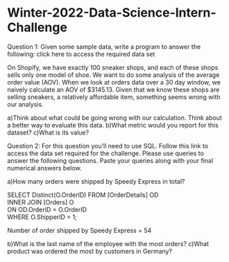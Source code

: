 # Winter-2022-Data-Science-Intern-Challenge




Question 1: Given some sample data, write a program to answer the following: click here to access the required data set

On Shopify, we have exactly 100 sneaker shops, and each of these shops sells only one model of shoe. We want to do some analysis of the average order value (AOV). When we look at orders data over a 30 day window, we naively calculate an AOV of $3145.13. Given that we know these shops are selling sneakers, a relatively affordable item, something seems wrong with our analysis. 

a)Think about what could be going wrong with our calculation. Think about a better way to evaluate this data. 
b)What metric would you report for this dataset?
c)What is its value?


Question 2: For this question you’ll need to use SQL. Follow this link to access the data set required for the challenge. Please use queries to answer the following questions. Paste your queries along with your final numerical answers below.

a)How many orders were shipped by Speedy Express in total?


SELECT Distinct(O.OrderID) FROM [OrderDetails] OD\
INNER JOIN [Orders] O\
ON OD.OrderID = O.OrderID\
WHERE O.ShipperID = 1;

Number of order shipped by Speedy Express = 54


b)What is the last name of the employee with the most orders?
c)What product was ordered the most by customers in Germany?

